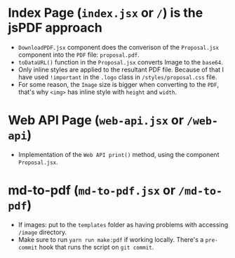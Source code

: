 # Index Page (`index.jsx` or `/`) is the jsPDF approach

- `DownloadPDF.jsx` component does the converison of the `Proposal.jsx` component into the `PDF` file: `proposal.pdf`.
- `toDataURL()` function in the `Proposal.jsx` converts Image to the `base64`.
- Only inline styles are applied to the resultant PDF file. Because of that I have used `!important` in the `.logo` class in `/styles/proposal.css` file.
- For some reason, the `Image` size is bigger when converting to the `PDF`, that's why `<img>` has inline style with `height` and `width`.

# Web API Page (`web-api.jsx` or `/web-api`)
- Implementation of the `Web API print()` method, using the component `Proposal.jsx`.

# md-to-pdf (`md-to-pdf.jsx` or `/md-to-pdf`)
- If images: put to the `templates` folder as having problems with accessing `/image` directory.
- Make sure to run `yarn run make:pdf` if working locally. There's a `pre-commit` hook that runs the script on `git commit`.
